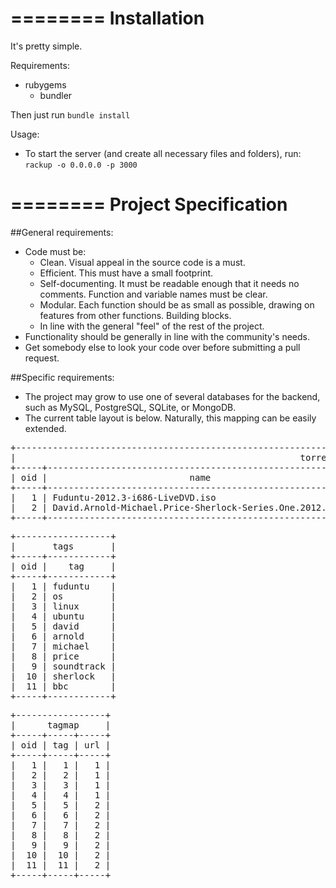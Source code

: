 ========
Installation
========

It's pretty simple.

Requirements:

* rubygems
  * bundler

Then just run `bundle install`

Usage:

* To start the server (and create all necessary files and folders), run:	
    `rackup -o 0.0.0.0 -p 3000`

========
Project Specification
========

##General requirements:

* Code must be:
   * Clean. Visual appeal in the source code is a must.
   * Efficient. This must have a small footprint.
   * Self-documenting. It must be readable enough that it needs no comments. Function and variable names must be clear.
   * Modular. Each function should be as small as possible, drawing on features from other functions. Building blocks.
   * In line with the general "feel" of the rest of the project.
* Functionality should be generally in line with the community's needs.
* Get somebody else to look your code over before submitting a pull request.

##Specific requirements:

* The project may grow to use one of several databases for the backend, such as MySQL, PostgreSQL, SQLite, or MongoDB.
* The current table layout is below. Naturally, this mapping can be easily extended.
<pre>
+-----------------------------------------------------------------------------------------------------------------------+
|                                                      torrents                                                         |
+-----+----------------------------------------------------------+------------------------------------------------------+
| oid |                           name                           |                         url                          |
+-----+----------------------------------------------------------+------------------------------------------------------+
|   1 | Fuduntu-2012.3-i686-LiveDVD.iso                          | Fuduntu-2012.3-i686-3671410625.torrent               |
|   2 | David.Arnold-Michael.Price-Sherlock-Series.One.2012.FLAC | Sherlock-Series-One-Soundtrack-(2012)-FLAC.torrent   |
+-----+----------------------------------------------------------+------------------------------------------------------+
</pre>
<pre>
+------------------+
|       tags       |
+-----+------------+
| oid |    tag     |
+-----+------------+
|   1 | fuduntu    |
|   2 | os         |
|   3 | linux      |
|   4 | ubuntu     |
|   5 | david      |
|   6 | arnold     |
|   7 | michael    |
|   8 | price      |
|   9 | soundtrack |
|  10 | sherlock   |
|  11 | bbc        |
+-----+------------+
</pre>
<pre>
+-----------------+
|      tagmap     |
+-----+-----+-----+
| oid | tag | url |
+-----+-----+-----+
|   1 |   1 |   1 |
|   2 |   2 |   1 |
|   3 |   3 |   1 |
|   4 |   4 |   1 |
|   5 |   5 |   2 |
|   6 |   6 |   2 |
|   7 |   7 |   2 |
|   8 |   8 |   2 |
|   9 |   9 |   2 |
|  10 |  10 |   2 |
|  11 |  11 |   2 |
+-----+-----+-----+
</pre>